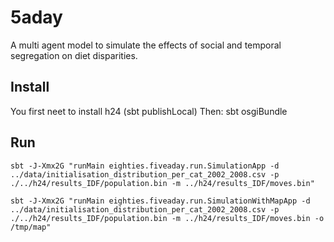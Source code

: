 # 5aday

A multi agent model to simulate the effects of social and temporal segregation on diet disparities.

## Install

You first neet to install h24 (sbt publishLocal)
Then:
sbt osgiBundle

## Run

```
sbt -J-Xmx2G "runMain eighties.fiveaday.run.SimulationApp -d ../data/initialisation_distribution_per_cat_2002_2008.csv -p ./../h24/results_IDF/population.bin -m ../h24/results_IDF/moves.bin"
```

```
sbt -J-Xmx2G "runMain eighties.fiveaday.run.SimulationWithMapApp -d ../data/initialisation_distribution_per_cat_2002_2008.csv -p ./../h24/results_IDF/population.bin -m ../h24/results_IDF/moves.bin -o /tmp/map" 
```

